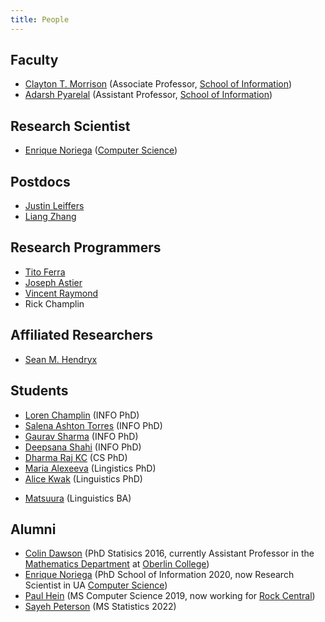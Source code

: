 ```yaml
---
title: People
---
```


## Faculty
- [Clayton T. Morrison](clayton) (Associate Professor, [School of Information](https://ischool.arizona.edu/))
- [Adarsh Pyarelal](http://adarsh.cc) (Assistant Professor, [School of Information](https://ischool.arizona.edu/))

## Research Scientist
- [Enrique Noriega](https://enoriega.info/about) ([Computer Science](https://www.cs.arizona.edu/))

## Postdocs
- [Justin Leiffers](https://github.com/Free-Quarks)
- [Liang Zhang](https://github.com/ualiangzhang)

## Research Programmers
<!-- - [Daniel Dicken](https://github.com/dpdicken) -->
- [Tito Ferra](https://github.com/titomeister)
- [Joseph Astier](https://github.com/jastier)
- [Vincent Raymond](https://github.com/vincentraymond-ua)
- Rick Champlin

## Affiliated Researchers
- [Sean M. Hendryx](https://smhendryx.github.io/)

## Students
- [Loren Champlin](https://github.com/lchamp87x) (INFO PhD)
- [Salena Ashton Torres](https://github.com/SalenaAshton) (INFO PhD)
- [Gaurav Sharma](https://github.com/gauravsh0812) (INFO PhD)
- [Deepsana Shahi](https://github.com/deepsana) (INFO PhD)
- [Dharma Raj KC](https://www.cs.arizona.edu/person/dharma-kc) (CS PhD)
- [Maria Alexeeva](https://linguistics.arizona.edu/user/maria-alexeeva) (Lingistics PhD)
- [Alice Kwak](https://linguistics.arizona.edu/user/alice-kwak) (Linguistics PhD)
<!-- - [Alexander Winchester](https://www.math.arizona.edu/people/winchester) (Statistics PhD) -->
- [Matsuura](https://lingprefix.info/) (Linguistics BA)

## Alumni
- [Colin Dawson](http://colinreimerdawson.com/) (PhD Statisics 2016, currently Assistant Professor in the [Mathematics Department](https://www.oberlin.edu/arts-and-sciences/departments/mathematics) at [Oberlin College](https://www.oberlin.edu/))
- [Enrique Noriega](https://enoriega.info/about) (PhD School of Information 2020, now Research Scientist in UA [Computer Science](https://www.cs.arizona.edu/))
- [Paul Hein](https://github.com/pauldhein) (MS Computer Science 2019, now working for [Rock Central](https://www.rockcentraldetroit.com/))
- [Sayeh Peterson](https://www.math.arizona.edu/people/petersons) (MS Statistics 2022)
